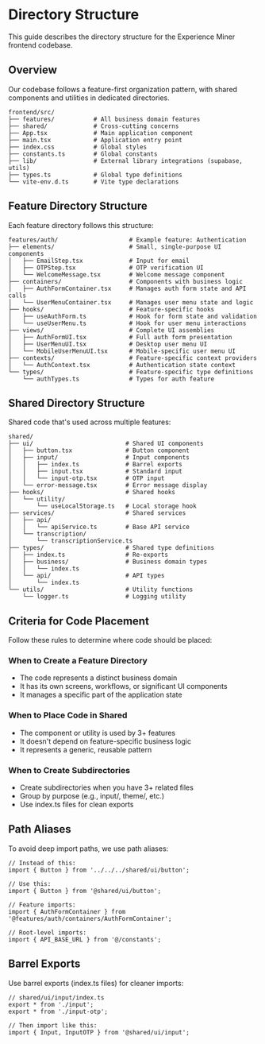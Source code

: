 # Directory Structure

This guide describes the directory structure for the Experience Miner frontend codebase.

## Overview

Our codebase follows a feature-first organization pattern, with shared components and utilities in dedicated directories.

```
frontend/src/
├── features/           # All business domain features
├── shared/             # Cross-cutting concerns
├── App.tsx             # Main application component
├── main.tsx            # Application entry point
├── index.css           # Global styles
├── constants.ts        # Global constants
├── lib/                # External library integrations (supabase, utils)
├── types.ts            # Global type definitions
└── vite-env.d.ts       # Vite type declarations
```

## Feature Directory Structure

Each feature directory follows this structure:

```
features/auth/                    # Example feature: Authentication
├── elements/                     # Small, single-purpose UI components
│   ├── EmailStep.tsx             # Input for email
│   ├── OTPStep.tsx               # OTP verification UI
│   └── WelcomeMessage.tsx        # Welcome message component
├── containers/                   # Components with business logic
│   ├── AuthFormContainer.tsx     # Manages auth form state and API calls
│   └── UserMenuContainer.tsx     # Manages user menu state and logic
├── hooks/                        # Feature-specific hooks
│   ├── useAuthForm.ts            # Hook for form state and validation
│   └── useUserMenu.ts            # Hook for user menu interactions
├── views/                        # Complete UI assemblies
│   ├── AuthFormUI.tsx            # Full auth form presentation
│   ├── UserMenuUI.tsx            # Desktop user menu UI
│   └── MobileUserMenuUI.tsx      # Mobile-specific user menu UI
├── contexts/                     # Feature-specific context providers
│   └── AuthContext.tsx           # Authentication state context
└── types/                        # Feature-specific type definitions
    └── authTypes.ts              # Types for auth feature
```

## Shared Directory Structure

Shared code that's used across multiple features:

```
shared/
├── ui/                          # Shared UI components
│   ├── button.tsx               # Button component
│   ├── input/                   # Input components
│   │   ├── index.ts             # Barrel exports
│   │   ├── input.tsx            # Standard input
│   │   └── input-otp.tsx        # OTP input
│   └── error-message.tsx        # Error message display
├── hooks/                       # Shared hooks
│   └── utility/
│       └── useLocalStorage.ts   # Local storage hook
├── services/                    # Shared services
│   ├── api/
│   │   └── apiService.ts        # Base API service
│   └── transcription/
│       └── transcriptionService.ts
├── types/                       # Shared type definitions
│   ├── index.ts                 # Re-exports
│   ├── business/                # Business domain types
│   │   └── index.ts
│   └── api/                     # API types
│       └── index.ts
└── utils/                       # Utility functions
    └── logger.ts                # Logging utility
```

## Criteria for Code Placement

Follow these rules to determine where code should be placed:

### When to Create a Feature Directory
- The code represents a distinct business domain
- It has its own screens, workflows, or significant UI components
- It manages a specific part of the application state

### When to Place Code in Shared
- The component or utility is used by 3+ features
- It doesn't depend on feature-specific business logic
- It represents a generic, reusable pattern

### When to Create Subdirectories
- Create subdirectories when you have 3+ related files
- Group by purpose (e.g., input/, theme/, etc.)
- Use index.ts files for clean exports

## Path Aliases

To avoid deep import paths, we use path aliases:

```tsx
// Instead of this:
import { Button } from '../../../shared/ui/button';

// Use this:
import { Button } from '@shared/ui/button';

// Feature imports:
import { AuthFormContainer } from '@features/auth/containers/AuthFormContainer';

// Root-level imports:
import { API_BASE_URL } from '@/constants';
```

## Barrel Exports

Use barrel exports (index.ts files) for cleaner imports:

```tsx
// shared/ui/input/index.ts
export * from './input';
export * from './input-otp';

// Then import like this:
import { Input, InputOTP } from '@shared/ui/input';
```
